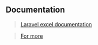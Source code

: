 ## Documentation

> <a href="https://docs.laravel-excel.com/3.1/getting-started/installation.html">Laravel excel documentation</a>

> <a href="https://laraveltuts.com/laravel-9-import-export-excel-csv-file-to-database-example/">For more</a>
